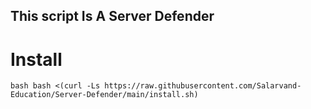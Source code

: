## This script Is A Server Defender



# Install


`bash
bash <(curl -Ls https://raw.githubusercontent.com/Salarvand-Education/Server-Defender/main/install.sh)`
